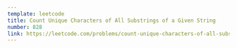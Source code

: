 ```yaml
---
template: leetcode
title: Count Unique Characters of All Substrings of a Given String
number: 828
link: https://leetcode.com/problems/count-unique-characters-of-all-substrings-of-a-given-string
---
```

